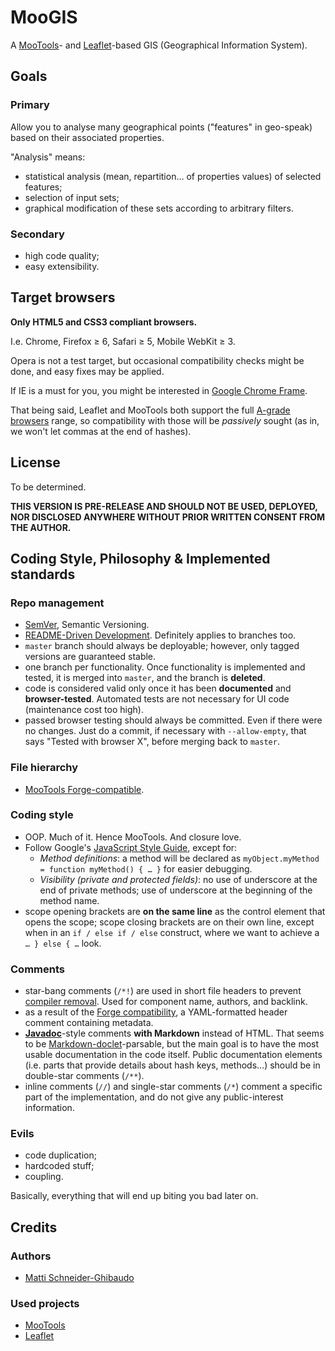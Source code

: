 MooGIS
======

A [MooTools](http://mootools.net)- and [Leaflet](http://leaflet.cloudmade.com)-based GIS (Geographical Information System).

Goals
-----

### Primary ###

Allow you to analyse many geographical points ("features" in geo-speak) based on their associated properties.

"Analysis" means:
- statistical analysis (mean, repartition… of properties values) of selected features;
- selection of input sets;
- graphical modification of these sets according to arbitrary filters.

### Secondary ###

- high code quality;
- easy extensibility.

Target browsers
---------------

**Only HTML5 and CSS3 compliant browsers.**

I.e. Chrome, Firefox ≥ 6, Safari ≥ 5, Mobile WebKit ≥ 3.

Opera is not a test target, but occasional compatibility checks might be done, and easy fixes may be applied.

If IE is a must for you, you might be interested in [Google Chrome Frame](http://www.html5rocks.com/en/tutorials/google-chrome-frame/).

That being said, Leaflet and MooTools both support the full [A-grade browsers](http://yuilibrary.com/yui/docs/tutorials/gbs/) range, so compatibility with those will be _passively_ sought (as in, we won't let commas at the end of hashes).

License
-------

To be determined.

**THIS VERSION IS PRE-RELEASE AND SHOULD NOT BE USED, DEPLOYED, NOR DISCLOSED ANYWHERE WITHOUT PRIOR WRITTEN CONSENT FROM THE AUTHOR.**

Coding Style, Philosophy & Implemented standards
------------------------------------------------

### Repo management ###

- [SemVer](http://semver.org), Semantic Versioning.
- [README-Driven Development](http://tom.preston-werner.com/2010/08/23/readme-driven-development.html). Definitely applies to branches too.
- `master` branch should always be deployable; however, only tagged versions are guaranteed stable.
- one branch per functionality. Once functionality is implemented and tested, it is merged into `master`, and the branch is **deleted**.
- code is considered valid only once it has been **documented** and **browser-tested**. Automated tests are not necessary for UI code (maintenance cost too high).
- passed browser testing should always be committed. Even if there were no changes. Just do a commit, if necessary with `--allow-empty`, that says "Tested with browser X", before merging back to `master`.

### File hierarchy ###

- [MooTools Forge-compatible](http://mootools.net/forge/how-to-add).

### Coding style ####

- OOP. Much of it. Hence MooTools. And closure love.
- Follow Google's [JavaScript Style Guide](http://google-styleguide.googlecode.com/svn/trunk/javascriptguide.xml), except for:
	* _Method definitions_: a method will be declared as `myObject.myMethod = function myMethod() { … }` for easier debugging.
	* _Visibility (private and protected fields)_: no use of underscore at the end of private methods; use of underscore at the beginning of the method name.
- scope opening brackets are **on the same line** as the control element that opens the scope; scope closing brackets are on their own line, except when in an `if / else if / else` construct, where we want to achieve a `… } else { …` look.

### Comments ###

- star-bang comments (`/*!`) are used in short file headers to prevent [compiler removal](https://github.com/yui/yuicompressor/blob/master/doc/README#L116). Used for component name, authors, and backlink.
- as a result of the [Forge compatibility](http://mootools.net/forge/how-to-add#yamlnotes), a YAML-formatted header comment containing metadata.
- **[Javadoc](http://www.oracle.com/technetwork/java/javase/documentation/index-137868.html)**-style comments **with Markdown** instead of HTML. That seems to be [Markdown-doclet](http://www.richardnichols.net/2009/06/markdown-doclet-for-javadoc/)-parsable, but the main goal is to have the most usable documentation in the code itself. Public documentation elements (i.e. parts that provide details about hash keys, methods…) should be in double-star comments (`/**`).
- inline comments (`//`) and single-star comments (`/*`) comment a specific part of the implementation, and do not give any public-interest information.

### Evils ###

- code duplication;
- hardcoded stuff;
- coupling.

Basically, everything that will end up biting you bad later on.

Credits
-------

### Authors ###
- [Matti Schneider-Ghibaudo](http://mattischneider.fr)

### Used projects ###
- [MooTools](http://mootools.net)
- [Leaflet](http://leaflet.cloudmade.com)
